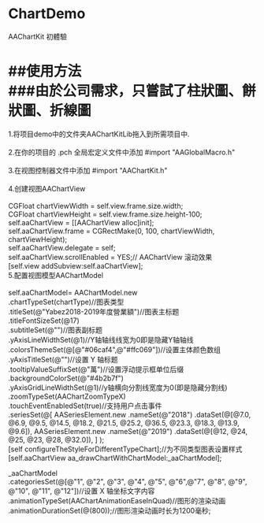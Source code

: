 # ChartDemo
AAChartKit 初體驗

##使用方法<br>
###由於公司需求，只嘗試了柱狀圖、餅狀圖、折線圖
===================================
1.将项目demo中的文件夹AAChartKitLib拖入到所需项目中.<br><br>
2.在你的项目的 .pch 全局宏定义文件中添加 #import "AAGlobalMacro.h"<br><br>
3.在视图控制器文件中添加 #import "AAChartKit.h"<br><br>
4.创建视图AAChartView<br><br>
CGFloat chartViewWidth  = self.view.frame.size.width;<br>
    CGFloat chartViewHeight = self.view.frame.size.height-100;<br>
    self.aaChartView = [[AAChartView alloc]init];<br>
    self.aaChartView.frame = CGRectMake(0, 100, chartViewWidth, chartViewHeight);<br>
    self.aaChartView.delegate = self;<br>
    self.aaChartView.scrollEnabled = YES;// AAChartView 滚动效果<br>
    [self.view addSubview:self.aaChartView];<br>
5.配置视图模型AAChartModel<br><br>
 self.aaChartModel= AAChartModel.new<br>
    .chartTypeSet(chartType)//图表类型<br>
    .titleSet(@"Yabez2018-2019年度營業額")//图表主标题<br>
    .titleFontSizeSet(@17)<br>
    .subtitleSet(@"")//图表副标题<br>
    .yAxisLineWidthSet(@1)//Y轴轴线线宽为0即是隐藏Y轴轴线<br>
    .colorsThemeSet(@[@"#06caf4",@"#ffc069"])//设置主体颜色数组<br>
    .yAxisTitleSet(@"")//设置 Y 轴标题<br>
    .tooltipValueSuffixSet(@"萬")//设置浮动提示框单位后缀<br>
    .backgroundColorSet(@"#4b2b7f")<br>
    .yAxisGridLineWidthSet(@1)//y轴横向分割线宽度为0(即是隐藏分割线)<br>
    .zoomTypeSet(AAChartZoomTypeX)<br>
    .touchEventEnabledSet(true)//支持用户点击事件<br>
    .seriesSet(@[
                 AASeriesElement.new
                 .nameSet(@"2018")
                 .dataSet(@[@7.0, @6.9, @9.5, @14.5, @18.2, @21.5, @25.2, @36.5, @23.3, @18.3, @13.9, @9.6]),
                 AASeriesElement.new
                 .nameSet(@"2019")
                 .dataSet(@[@12, @24, @25, @23, @28, @32.0]),
                 ]
               );<br>
    [self configureTheStyleForDifferentTypeChart];//为不同类型图表设置样式<br>
    [self.aaChartView aa_drawChartWithChartModel:_aaChartModel];<br>
    
_aaChartModel<br>
    .categoriesSet(@[@"1", @"2", @"3", @"4", @"5", @"6",@"7", @"8", @"9", @"10", @"11", @"12"])//设置 X 轴坐标文字内容
    .animationTypeSet(AAChartAnimationEaseInQuad)//图形的渲染动画
    .animationDurationSet(@(800));//图形渲染动画时长为1200毫秒;
